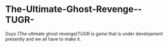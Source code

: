 # The-Ultimate-Ghost-Revenge--TUGR-
Guys (The ultimate ghost revenge)TUGR is game that is under development presently and we all have to make it.

